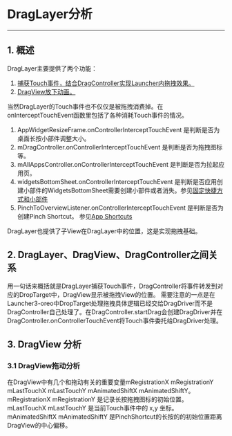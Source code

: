 # DragLayer分析
----

## 1. 概述
DragLayer主要提供了两个功能：
1. [捕获Touch事件，结合DragController实现Launcher内拖拽效果。](./DragAnalysis.md)
2. [DragView放下动画。](./DragLayerAnim.md)

当然DragLayer的Touch事件也不仅仅是被拖拽消费掉。在onInterceptTouchEvent函数里包括了各种消耗Touch事件的情况。
1. AppWidgetResizeFrame.onControllerInterceptTouchEvent 是判断是否为桌面长按小部件调整大小。
2. mDragController.onControllerInterceptTouchEvent 是判断是否为拖拽图标等。
3. mAllAppsController.onControllerInterceptTouchEvent 是判断是否为拉起应用页。
4. widgetsBottomSheet.onControllerInterceptTouchEvent 是判断是否应用创建小部件的WidgetsBottomSheet需要创建小部件或者消失。参见[固定快捷方式和小部件](https://developer.android.google.cn/about/versions/oreo/android-8.0.html)
5. PinchToOverviewListener.onControllerInterceptTouchEvent 是判断是否为创建Pinch Shortcut。 参见[App Shortcuts](https://developer.android.google.cn/about/versions/oreo/android-8.0.html)

DragLayer也提供了子View在DragLayer中的位置，这是实现拖拽基础。

## 2. DragLayer、DragView、DragController之间关系
用一句话来概括就是DragLayer捕获Touch事件，DragController将事件转发到对应的DropTarget中，DragView显示被拖拽View的位置。
需要注意的一点是在Launcher3-oreo中DropTarget处理拖拽具体逻辑已经交给DragDriver而不是DragController自己处理了。在DragController.startDrag会创建DragDriver并在DragController.onControllerTouchEvent将Touch事件委托给DragDriver处理。

## 3. DragView 分析
### 3.1 DragView拖动分析
在DragView中有几个和拖动有关的重要变量mRegistrationX mRegistrationY mLastTouchX mLastTouchY mAnimatedShiftX mAnimatedShiftY。  
mRegistrationX mRegistrationY 是记录长按拖拽图标的初始位置。  
mLastTouchX mLastTouchY 是当前Touch事件中的 x,y 坐标。 
mAnimatedShiftX mAnimatedShiftY 是PinchShortcut的长按的的初始位置距离DragView的中心偏移。


